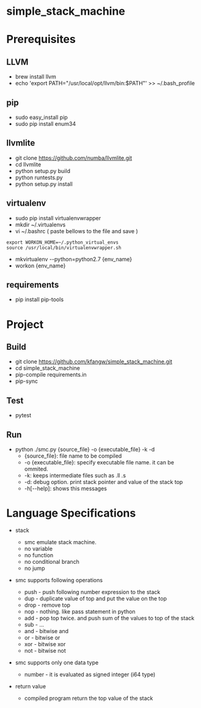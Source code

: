 simple_stack_machine
============

# Prerequisites
## LLVM
* brew install llvm
* echo 'export PATH="/usr/local/opt/llvm/bin:$PATH"' >> ~/.bash_profile

## pip
* sudo easy_install pip
* sudo pip install enum34

## llvmlite
* git clone https://github.com/numba/llvmlite.git
* cd llvmlite
* python setup.py build
* python runtests.py
* python setup.py install

## virtualenv
* sudo pip install virtualenvwrapper 
* mkdir ~/.virtualenvs
* vi ~/.bashrc ( paste bellows to the file and save )
```
export WORKON_HOME=~/.python_virtual_envs
source /usr/local/bin/virtualenvwrapper.sh
```
* mkvirtualenv --python=python2.7 {env_name}
* workon {env_name}

## requirements
* pip install pip-tools

# Project

## Build

* git clone https://github.com/kfangw/simple_stack_machine.git
* cd simple_stack_machine
* pip-compile requirements.in
* pip-sync

## Test

* pytest

## Run

* python ./smc.py {source_file} -o {executable_file} -k -d
    * {source_file}: file name to be compiled
    * -o {executable_file}: specify executable file name. it can be ommited.
    * -k: keeps intermediate files such as .ll .s
    * -d: debug option. print stack pointer and value of the stack top
    * -h[--help]: shows this messages


# Language Specifications
* stack
    * smc emulate stack machine.
    * no variable
    * no function
    * no conditional branch
    * no jump

* smc supports following operations
    * push - push following number expression to the stack
    * dup  - duplicate value of top and put the value on the top
    * drop - remove top
    * nop  - nothing. like pass statement in python
    * add  - pop top twice. and push sum of the values to top of the stack  
    * sub  - ...
    * and  - bitwise and
    * or   - bitwise or
    * xor  - bitwise xor
    * not  - bitwise not

* smc supports only one data type
    * number - it is evaluated as signed integer (i64 type)
    
* return value
    * compiled program return the top value of the stack
